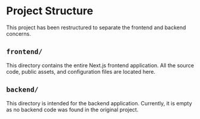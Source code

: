 # Project Structure

This project has been restructured to separate the frontend and backend concerns.

## `frontend/`

This directory contains the entire Next.js frontend application. All the source code, public assets, and configuration files are located here.

## `backend/`

This directory is intended for the backend application. Currently, it is empty as no backend code was found in the original project.
